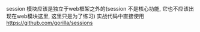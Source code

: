 session 模块应该是独立于web框架之外的(session 不是核心功能, 它也不应该出现在web模块这里, 这里只是为了练习)
实战代码中直接使用 https://github.com/gorilla/sessions
